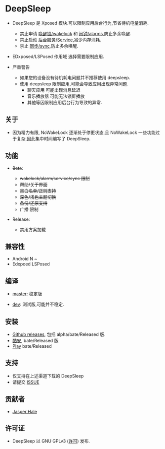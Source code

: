 # DeepSleep

- DeepSleep 是 Xposed 模块.可以限制应用后台行为,节省待机电量消耗.
  - 禁止申请 [唤醒锁/wakelock](https://developer.android.com/training/scheduling/wakelock) 和 [闹钟/alarms](https://developer.android.com/training/scheduling/alarms),防止多余唤醒.
  - 禁止启动 [后台服务/Service](https://developer.android.com/guide/components/services),减少内存消耗.
  - 禁止 [同步/sync](https://developer.android.com/training/sync-adapters?hl=zh-cn),防止多余唤醒.

- EDxposed/LSPosed 作用域 选择需要限制应用.

- 严重警告
  - 如果您的设备没有待机耗电问题并不推荐使用 deepsleep.
  - 使用 deepsleep 限制应用,可能会导致应用出现异常问题.
    - 聊天应用 可能出现消息延迟
    - 音乐播放器 可能无法锁屏播放
    - 其他等因限制应用后台行为导致的异常.

## 关于

- 因为精力有限, NoWakeLock 逐渐处于停更状态,且 NoWakeLock 一些功能过于复杂,因此集中时间编写了 DeepSleep.

## 功能

- ~~Beta~~:
  - ~~wakelock/alarm/service/sync 限制~~
  - ~~帮助/关于界面~~
  - ~~黑白名单/正则支持~~
  - ~~深色/浅色主题切换~~
  - ~~备份/还原支持~~
  - 广播 限制

- Release:
  - 禁用方案加载

## 兼容性

- Android N ~
- Edxpoed LSPosed

## 编译

- [master](https://github.com/Jasper-1024/DeepSleep): 稳定版

- [dev](https://github.com/Jasper-1024/DeepSleep/tree/dev): 测试版,可能并不稳定.

## 安装

- [Github releases](https://github.com/Jasper-1024/DeepSleep/releases), 包括 alpha/bate/Released 版.
- [酷安](https://www.coolapk.com/apk/260112), bate/Released 版
- [Play](https://play.google.com/store/apps/details?id=com.js.deepsleep) bate/Released

## 支持

- 仅支持在上述渠道下载的 DeepSleep
- 请提交 [ISSUE](https://github.com/Jasper-1024/DeepSleep/issues)

## 贡献者

- [Jasper Hale](https://github.com/Jasper-1024)

## 许可证

- DeepSleep 以 GNU GPLv3 ([许可](https://github.com/Jasper-1024/DeepSleep/blob/master/LICENSE)) 发布.
